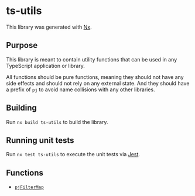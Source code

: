 # ts-utils

This library was generated with [Nx](https://nx.dev).

## Purpose

This library is meant to contain utility functions that can be used in any TypeScript application or library.

All functions should be pure functions, meaning they should not have any side effects and should not rely on any external state. And they should have a prefix of `pj` to avoid name collisions with any other libraries.

## Building

Run `nx build ts-utils` to build the library.

## Running unit tests

Run `nx test ts-utils` to execute the unit tests via [Jest](https://jestjs.io).

## Functions

- [`pjFilterMap`](src/lib/pj-filter-map/README.md)
